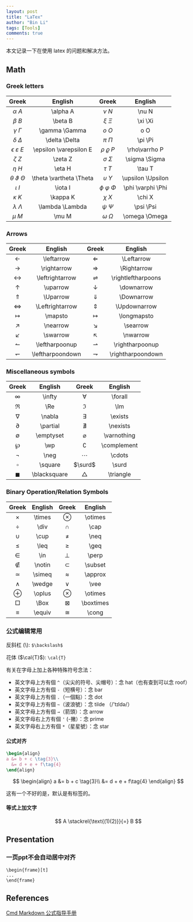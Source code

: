 ```yaml
---
layout: post
title: "LaTex"
author: "Bin Li"
tags: [Tools]
comments: true
---
```


本文记录一下在使用 latex 的问题和解决方法。

## Math
### Greek letters

| Greek | English | Greek | English |
| :---: | :---: | :---: | :---: |
| $\alpha~A$ | \alpha A | $\nu~ N$ | \nu N |
| $\beta~B$ | \beta B | $\xi~\Xi$ | \xi \Xi |
| $\gamma ~ \Gamma$ | \gamma \Gamma | $o~ O$ | o O |
| $\delta ~ \Delta$ | \delta \Delta | $\pi ~ \Pi$ | \pi \Pi |
| $\epsilon ~ \varepsilon ~ E$ | \epsilon \varepsilon E | $\rho ~ \varrho ~ P$ | \rho\varrho P |
| $\zeta ~ Z$ | \zeta Z | $\sigma ~ \Sigma$ | \sigma \Sigma |
| $\eta ~ H$ | \eta H | $\tau ~ T$ | \tau T |
| $\theta ~ \vartheta ~ \Theta$ | \theta \vartheta \Theta | $\upsilon ~ \Upsilon$ | \upsilon \Upsilon |
| $\iota ~ I$ | \iota I | $\phi ~ \varphi ~ \Phi$ | \phi \varphi \Phi |
| $\kappa ~ K$ | \kappa K | $\chi ~ X$ | \chi X |
| $\lambda ~ \Lambda$ | \lambda \Lambda | $\psi ~ \Psi$ | \psi \Psi |
| $\mu ~ M$ | \mu M | $\omega ~ \Omega$ | \omega \Omega |

### Arrows

| Greek | English | Greek | English |
| :---: | :---: | :---: | :---: |
|$\leftarrow$ | \leftarrow | $\Leftarrow$ | \Leftarrow|
|$\rightarrow$ | \rightarrow | $\Rightarrow$ | \Rightarrow|
|$\leftrightarrow$ | \leftrightarrow | $\rightleftharpoons$ | \rightleftharpoons|
|$\uparrow$ | \uparrow | $\downarrow$ | \downarrow|
|$\Uparrow$ | \Uparrow | $\Downarrow$ | \Downarrow|
|$\Leftrightarrow$ | \Leftrightarrow | $\Updownarrow$ | \Updownarrow|
|$\mapsto$ | \mapsto | $\longmapsto$ | \longmapsto|
|$\nearrow$ | \nearrow | $\searrow$ | \searrow|
|$\swarrow$ | \swarrow | $\nwarrow$ | \nwarrow|
|$\leftharpoonup$  | \leftharpoonup | $\rightharpoonup$ | \rightharpoonup|
|$\leftharpoondown$  | \leftharpoondown | $\rightharpoondown$ | \rightharpoondown|

### Miscellaneous symbols

| Greek | English | Greek | English |
| :---: | :---: | :---: | :---: |
|$\infty$ | \infty | $\forall$ | \forall|
|$\Re$ | \Re | $\Im$ | \Im|
|$\nabla$ | \nabla | $\exists$ | \exists|
|$\partial$ | \partial | $\nexists$ | \nexists|
|$\emptyset$ | \emptyset | $\varnothing$ | \varnothing|
|$\wp$ | \wp | $\complement$ | \complement|
|$\neg$ | \neg | $\cdots$ | \cdots|
|$\square$  | \square | $\surd$  | \surd|
|$\blacksquare$ | \blacksquare | $\triangle$ | \triangle|

### Binary Operation/Relation Symbols

| Greek | English | Greek | English |
| :---: | :---: | :---: | :---: |
|$\times$ | \times | $\otimes$ | \otimes|
|$\div$ | \div | $\cap$ | \cap|
|$\cup$ | \cup | $\neq$ | \neq|
|$\leq$ | \leq | $\geq$ | \geq|
|$\in$ | \in | $\perp$ | \perp|
|$\notin$ | \notin | $\subset$ | \subset|
|$\simeq$ | \simeq | $\approx$ | \approx|
|$\wedge$ | \wedge | $\vee$ | \vee|
|$\oplus$ | \oplus | $\otimes$ | \otimes|
|$\Box$ | \Box | $\boxtimes$ | \boxtimes|
|$\equiv$ | \equiv | $\cong$ | \cong|

### 公式编辑常用
反斜杠 (\\): `$\backslash$`

花体 ($\cal{T}$): `\cal{T}`

有关在字母上加上各种特殊符号念法：
* 英文字母上方有個 `^`（尖尖的符号、尖帽号）：念 hat（也有查到可以念 roof）
* 英文字母上方有個 `-`（短横号）：念 bar 
* 英文字母上方有個 `.`（一個點）：念 dot 
* 英文字母上方有個 `~`（波浪號）：念 tilde （/'tɪldə/） 
* 英文字母上方有個 `→`（箭頭）：念 arrow 
* 英文字母右上方有個 `'` (-撇）：念 prime 
* 英文字母右上方有個 `*`（星星號）：念 star
#### 公式对齐

```latex
\begin{align}
a &= b + c \tag{3}\\
  &= d + e + f\tag{4}
\end{align}
```

$$
\begin{align}
a &= b + c \tag{3}\\
  &= d + e + f\tag{4}
\end{align}
$$

这有一个不好的是，默认是有标签的。

#### 等式上加文字
$$
A \stackrel{\text{(1)(2)}}{=} B
$$

## Presentation
### 一页ppt不会自动居中对齐
```
\begin{frame}[t]
...
\end{frame}
```

## References
[Cmd Markdown 公式指导手册](https://www.zybuluo.com/codeep/note/163962)

